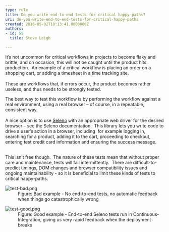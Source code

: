 ```yaml
---
type: rule
title: Do you write end-to-end tests for critical happy-paths?
uri: do-you-write-end-to-end-tests-for-critical-happy-paths
created: 2016-05-02T18:13:41.0000000Z
authors:
- id: 55
  title: Steve Leigh

---
```




<span class='intro'> <p>It’s not uncommon for critical workflows in projects to become flaky and brittle, and on occasion, this will not be caught until the product hits production.&#160; An example of a critical workflow is placing an order on a shopping cart, or adding a timesheet in a time tracking site.<br>&#160;<br>These are workflows that, if errors occur, the product becomes rather useless, and thus needs to be strongly tested.<br></p> </span>

The best way to test this workflow is by performing the workflow against a real environment, using a real browser – of course, in a repeatable, consistent way.<br>&#160;<br>A nice option is to use <a href="http&#58;//seleno.teststack.net/"> Seleno</a>​&#160;with an appropriate web driver for the desired browser – see the Seleno documentation.&#160; This library lets you write code to drive a user’s action in a browser, including&#160; for example logging in, searching for a product, adding it to the cart, proceeding to checkout, entering test credit card information and ensuring the success message.<div>&#160;<br>This isn’t free though. &#160;The nature of these tests mean that without proper care and maintenance, tests will fail intermittently. &#160;There are difficult-to-predict timings, DOM changes and browser compatibility issues and ongoing maintainability - so it is beneficial to limit these kinds of tests to critical happy-paths.</div><dl class="badImage"><dt><img src="test-bad.png" alt="test-bad.png" /></dt><dd>Figure&#58; Bad example - No end-to-end tests, no automatic feedback when things go catastrophically wrong </dd></dl><dl class="goodImage"><dt><img src="test-good.png" alt="test-good.png" /></dt><dd>Figure&#58; Good example - End-to-end Seleno tests run in Continuous-Integration, giving us very rapid feedback when the deployment breaks </dd></dl>


